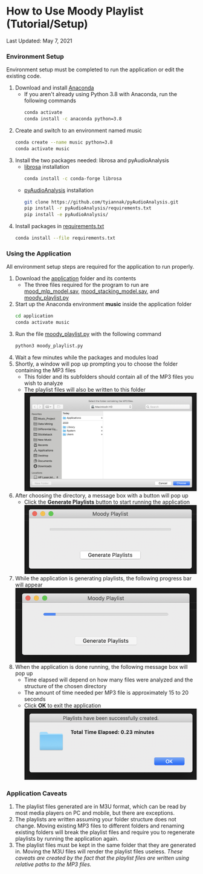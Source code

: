 # How to Use Moody Playlist (Tutorial/Setup)

Last Updated: May 7, 2021
### Environment Setup
Environment setup must be completed to run the application or edit the existing code.
1. Download and install [Anaconda](https://docs.anaconda.com/anaconda/install/)  
    - If you aren't already using Python 3.8 with Anaconda, run the following commands  
        ```bash
        conda activate
        conda install -c anaconda python=3.8
        ```
2. Create and switch to an environment named music
    ```bash
    conda create --name music python=3.8
    conda activate music
    ```
3. Install the two packages needed: librosa and pyAudioAnalysis
    - [librosa](https://librosa.org/) installation
        ```bash
        conda install -c conda-forge librosa
        ```
    - [pyAudioAnalysis](https://github.com/tyiannak/pyAudioAnalysis/) installation
        ```bash
        git clone https://github.com/tyiannak/pyAudioAnalysis.git
        pip install -r pyAudioAnalysis/requirements.txt
        pip install -e pyAudioAnalysis/
        ```
4. Install packages in [requirements.txt](requirements.txt)
    ```bash
    conda install --file requirements.txt
    ```

### Using the Application
All environment setup steps are required for the application to run properly.
1. Download the [application](application) folder and its contents
    - The three files required for the program to run are [mood_mlp_model.sav](application/mood_mlp_model.sav), 
    [mood_stacking_model.sav](application/mood_stacking_model.sav), and [moody_playlist.py](application/moody_playlist.py)
2. Start up the Anaconda environment **music** inside the application folder
    ```bash
    cd application
    conda activate music
    ```
3. Run the file [moody_playlist.py](application/moody_playlist.py) with the following command
    ```bash
    python3 moody_playlist.py
    ```
4. Wait a few minutes while the packages and modules load
5. Shortly, a window will pop up prompting you to choose the folder containing the MP3 files
    - This folder and its subfolders should contain all of the MP3 files you wish to analyze
    - The playlist files will also be written to this folder
![Directory Selection](tutorial_pictures/select_directory.png)
6. After choosing the directory, a message box with a button will pop up
    - Click the **Generate Playlists** button to start running the application
![Startup](tutorial_pictures/start.png)
7. While the application is generating playlists, the following progress bar will appear
![Loading Screen](tutorial_pictures/loading_screen.png)
8. When the application is done running, the following message box will pop up
    - Time elapsed will depend on how many files were analyzed and the structure of the chosen directory
    - The amount of time needed per MP3 file is approximately 15 to 20 seconds
    - Click **OK** to exit the application
![Completion Screen](tutorial_pictures/success_screen.png)

### Application Caveats
1. The playlist files generated are in M3U format, which can be read by most media players on PC and mobile, but there 
are exceptions.
2. The playlists are written assuming your folder structure does not change. Moving existing MP3 files to different 
folders and renaming existing folders will break the playlist files and require you to regenerate playlists by running
the application again.
3. The playlist files must be kept in the same folder that they are generated in. Moving the M3U files will render the
playlist files useless.
*These caveats are created by the fact that the playlist files are written using relative paths to the MP3 files.*